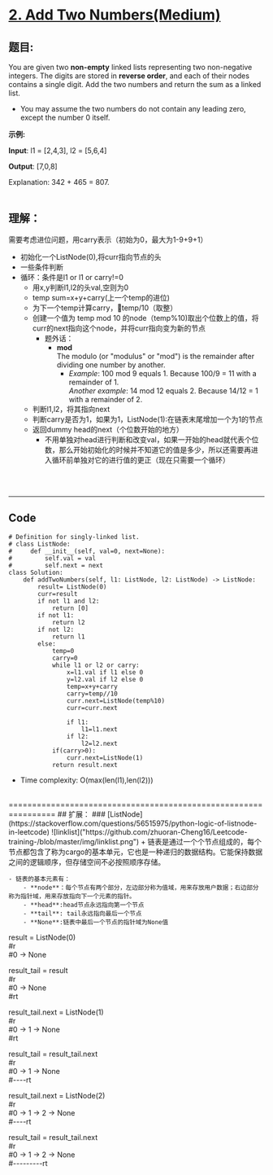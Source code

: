# [2. Add Two Numbers(Medium)](https://leetcode-cn.com/problems/add-two-numbers)
## 题目:
You are given two **non-empty** linked lists representing two non-negative integers. The digits are stored in **reverse order**, and each of their nodes contains a single digit. Add the two numbers and return the sum as a linked list.

* You may assume the two numbers do not contain any leading zero, except the number 0 itself.


**示例:**

**Input**: l1 = [2,4,3], l2 = [5,6,4]

**Output**: [7,0,8]

Explanation: 342 + 465 = 807.
<br>
<br>

## 理解：
需要考虑进位问题，用carry表示（初始为0，最大为1-9+9+1）
* 初始化一个ListNode(0),将curr指向节点的头
* 一些条件判断
* 循环：条件是l1 or l1 or carry!=0
    * 用x,y判断l1,l2的头val,空则为0
    * temp sum=x+y+carry(上一个temp的进位)
    * 为下一个temp计算carry，temp/10（取整）
    * 创建一个值为 temp mod 10 的node（temp%10)取出个位数上的值，将curr的next指向这个node，并将curr指向变为新的节点
        * 题外话：<br>
            * **mod** <br>
            The modulo (or "modulus" or "mod") is the remainder after dividing one number by another.
                * *Example*: 100 mod 9 equals 1. Because 100/9 = 11 with a remainder of 1.<br> *Another example*: 14 mod 12 equals 2. Because 14/12 = 1 with a remainder of 2.
    * 判断l1,l2，将其指向next
    * 判断carry是否为1，如果为1，ListNode(1):在链表末尾增加一个为1的节点
    * 返回dummy head的next（个位数开始的地方）
        * 不用单独对head进行判断和改变val，如果一开始的head就代表个位数，那么开始初始化的时候并不知道它的值是多少，所以还需要再进入循环前单独对它的进行值的更正（现在只需要一个循环）
<br>
<br>

--------------------------------
## Code
```python3
# Definition for singly-linked list.
# class ListNode:
#     def __init__(self, val=0, next=None):
#         self.val = val
#         self.next = next
class Solution:
    def addTwoNumbers(self, l1: ListNode, l2: ListNode) -> ListNode:
        result= ListNode(0)
        curr=result
        if not l1 and l2:
            return [0]
        if not l1:
            return l2
        if not l2:
            return l1
        else:
            temp=0
            carry=0
            while l1 or l2 or carry:
                x=l1.val if l1 else 0
                y=l2.val if l2 else 0
                temp=x+y+carry
                carry=temp//10
                curr.next=ListNode(temp%10)
                curr=curr.next
           
                if l1:
                    l1=l1.next
                if l2:
                    l2=l2.next
            if(carry>0):
                curr.next=ListNode(1)
            return result.next
```
* Time complexity: O(max(len(l1),len(l2)))

<br>
================================================================
## 扩展：
### [ListNode](https://stackoverflow.com/questions/56515975/python-logic-of-listnode-in-leetcode)
![linklist]("https://github.com/zhuoran-Cheng16/Leetcode-training-/blob/master/img/linklist.png")
+ 链表是通过一个个节点组成的，每个节点都包含了称为cargo的基本单元，它也是一种递归的数据结构。它能保持数据之间的逻辑顺序，但存储空间不必按照顺序存储。<br>

    - 链表的基本元素有：
        - **node**：每个节点有两个部分，左边部分称为值域，用来存放用户数据；右边部分称为指针域，用来存放指向下一个元素的指针。
        - **head**:head节点永远指向第一个节点
        - **tail**: tail永远指向最后一个节点
        - **None**:链表中最后一个节点的指针域为None值

result = ListNode(0)<br>
#r<br>
#0 -> None<br>

result_tail = result<br>
#r<br>
#0 -> None<br>
\#rt<br>

result_tail.next = ListNode(1)<br>
#r<br>
#0 -> 1 -> None<br>
\#rt<br>

result_tail = result_tail.next<br>
#r<br>
#0 -> 1 -> None<br>
\#----rt<br>

result_tail.next = ListNode(2)<br>
#r<br>
#0 -> 1 -> 2 -> None<br>
\#----rt

result_tail = result_tail.next<br>
#r<br>
#0 -> 1 -> 2 -> None<br>
\#---------rt
